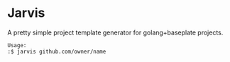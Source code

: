 # Jarvis

A pretty simple project template generator for golang+baseplate projects.  

    Usage:
    :$ jarvis github.com/owner/name